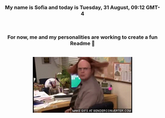 


<div align="center">
<h3 >My name is Sofia and today is Tuesday, 31 August, 09:12 GMT-4</h3><br>
<h3 >For now, me and my personalities are working to create a fun Readme 👋
</h3><br>
<img src='img/dwight.gif' alt='working...'/>
</div>
